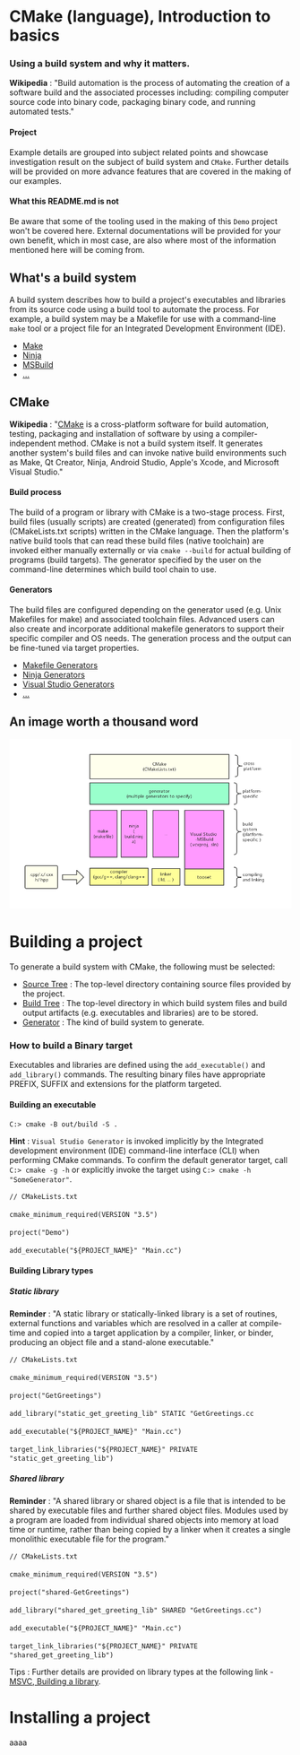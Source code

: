 # CMake (language), Introduction to basics

### Using a build system and why it matters.

**Wikipedia** : "Build automation is the process of automating the creation of a software build and the associated processes including: compiling computer source code into binary code, packaging binary code, and running automated tests."

#### Project

Example details are grouped into subject related points and showcase investigation result on the subject of build system and `CMake`. Further details will be provided on more advance features that are covered in the making of our examples.

#### What this README.md is not

Be aware that some of the tooling used in the making of this `Demo` project won't be covered here. External documentations will be provided for your own benefit, which in most case, are also where most of the information mentioned here will be coming from.

## What's a build system

A build system describes how to build a project's executables and libraries from its source code using a build tool to automate the process. For example, a build system may be a Makefile for use with a command-line `make` tool or a project file for an Integrated Development Environment (IDE).

* [Make](https://en.wikipedia.org/wiki/Make_(software))
* [Ninja](https://en.wikipedia.org/wiki/Ninja_(build_system))
* [MSBuild](https://en.wikipedia.org/wiki/MSBuild)
* [...](https://en.wikipedia.org/wiki/List_of_build_automation_software)

## CMake

**Wikipedia** : "[CMake](https://en.wikipedia.org/wiki/CMake) is a cross-platform software for build automation, testing, packaging and installation of software by using a compiler-independent method. CMake is not a build system itself. It generates another system's build files and can invoke native build environments such as Make, Qt Creator, Ninja, Android Studio, Apple's Xcode, and Microsoft Visual Studio."

#### Build process

The build of a program or library with CMake is a two-stage process. First, build files (usually scripts) are created (generated) from configuration files (CMakeLists.txt scripts) written in the CMake language. Then the platform's native build tools that can read these build files (native toolchain) are invoked either manually externally or via `cmake --build` for actual building of programs (build targets). The generator specified by the user on the command-line determines which build tool chain to use.

#### Generators

The build files are configured depending on the generator used (e.g. Unix Makefiles for make) and associated toolchain files. Advanced users can also create and incorporate additional makefile generators to support their specific compiler and OS needs. The generation process and the output can be fine-tuned via target properties.

* [Makefile Generators](https://cmake.org/cmake/help/latest/manual/cmake-generators.7.html#makefile-generators)
* [Ninja Generators](https://cmake.org/cmake/help/latest/manual/cmake-generators.7.html#ninja-generators)
* [Visual Studio Generators](https://cmake.org/cmake/help/latest/manual/cmake-generators.7.html#visual-studio-generators)
* [...](https://cmake.org/cmake/help/latest/manual/cmake-generators.7.html)

## An image worth a thousand word

![build_process](https://github.com/guyllaumedemers/CMake-Introduction-to-basics/blob/master/res/Build_process.png)

# Building a project

To generate a build system with CMake, the following must be selected:

* [Source Tree]() : The top-level directory containing source files provided by the project.
* [Build Tree]() : The top-level directory in which build system files and build output artifacts (e.g. executables and libraries) are to be stored.
* [Generator]() : The kind of build system to generate.

### How to build a Binary target

Executables and libraries are defined using the `add_executable()` and `add_library()` commands. The resulting binary files have appropriate PREFIX, SUFFIX and extensions for the platform targeted.

#### Building an executable

```
C:> cmake -B out/build -S .
```
**Hint** : `Visual Studio Generator` is invoked implicitly by the Integrated development environment (IDE) command-line interface (CLI) when performing CMake commands. To confirm the default generator target, call `C:> cmake -g -h` or explicitly invoke the target using `C:> cmake -h "SomeGenerator"`.

```
// CMakeLists.txt

cmake_minimum_required(VERSION "3.5")

project("Demo")

add_executable("${PROJECT_NAME}" "Main.cc")
```

#### Building Library types

##### Static library

**Reminder** : "A static library or statically-linked library is a set of routines, external functions and variables which are resolved in a caller at compile-time and copied into a target application by a compiler, linker, or binder, producing an object file and a stand-alone executable."

```
// CMakeLists.txt

cmake_minimum_required(VERSION "3.5")

project("GetGreetings")

add_library("static_get_greeting_lib" STATIC "GetGreetings.cc

add_executable("${PROJECT_NAME}" "Main.cc")

target_link_libraries("${PROJECT_NAME}" PRIVATE "static_get_greeting_lib")
```

##### Shared library

**Reminder** : "A shared library or shared object is a file that is intended to be shared by executable files and further shared object files. Modules used by a program are loaded from individual shared objects into memory at load time or runtime, rather than being copied by a linker when it creates a single monolithic executable file for the program."

```
// CMakeLists.txt

cmake_minimum_required(VERSION "3.5")

project("shared-GetGreetings")

add_library("shared_get_greeting_lib" SHARED "GetGreetings.cc")

add_executable("${PROJECT_NAME}" "Main.cc")

target_link_libraries("${PROJECT_NAME}" PRIVATE "shared_get_greeting_lib")
```

Tips : Further details are provided on library types at the following link - [MSVC, Building a library](https://github.com/guyllaumedemers/MSVC-Building-a-library/tree/master).

# Installing a project

aaaa